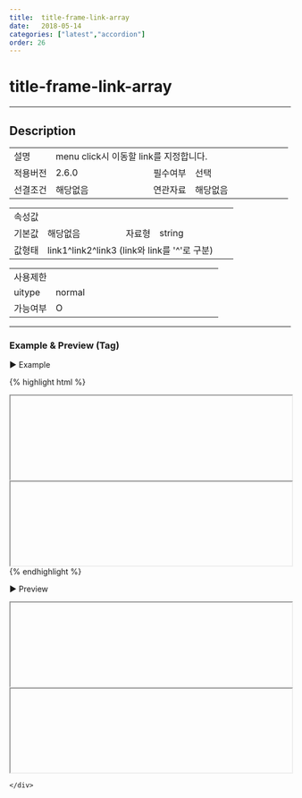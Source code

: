 ```yaml
---
title:  title-frame-link-array
date:   2018-05-14
categories: ["latest","accordion"]
order: 26
---
```


title-frame-link-array
===

---

## Description

<table style="width:100%">
    <colgroup>
        <col width="15%"/>
        <col width="35%"/>
        <col width="15%"/>
        <col width="35%"/>
    </colgroup>
    <tr>
        <td class="tdTitle tdBg">설명</td>
        <td colspan="3">menu click시 이동할 link를 지정합니다.</td>
    </tr>
    <tr>
        <td class="tdTitle tdBg">적용버전</td>
        <td>2.6.0</td>
        <td class="tdTitle tdBg">필수여부</td>
        <td>선택</td>
    </tr>
    <tr>
        <td class="tdTitle tdBg">선결조건</td>
        <td>해당없음</td>
        <td class="tdTitle tdBg">연관자료</td>
        <td>해당없음</td>
    </tr>
</table>
<table style="width:100%">
    <colgroup>
        <col width="15%"/>
        <col width="35%"/>
        <col width="15%"/>
        <col width="35%"/>
    </colgroup>
    <tr>
        <td class="tdTitle tdBg tdCenter" colspan="4">속성값</td>
    </tr>
    <tr>
        <td class="tdTitle tdBg">기본값</td>
        <td>해당없음</td>
        <td class="tdTitle tdBg">자료형</td>
        <td>string</td>
    </tr>
    <tr>
        <td class="tdTitle tdBg">값형태</td>
        <td colspan="3">link1^link2^link3 (link와 link를 '^'로 구분)</td>
    </tr>
</table>
<table style="width:100%">
    <colgroup>
        <col width="20%"/>
        <col width="20%"/>
        <col width="20%"/>
        <col width="20%"/>
        <col width="20%"/>
    </colgroup>
    <tr>
        <td class="tdTitle tdBg tdCenter" colspan="5">사용제한</td>
    </tr>
    <tr>
        <td class="tdTitle tdBg">uitype</td>
        <td class="tdCenter">normal</td>
        <td></td>
        <td></td>
        <td></td>
    </tr>
    <tr>
        <td class="tdTitle tdBg">가능여부</td>
        <td class="tdBlue tdCenter">O</td>
        <td></td>
        <td></td>
        <td></td>
    </tr>
</table>

---
### Example & Preview (Tag)

<sbux-tabs id="exTab1" name="exTab1" uitype="normal" title-target-id-array="exTab1_1" title-text-array="normal(고정형)" is-scrollable="false">
</sbux-tabs>
<div class="tab-content">
    <div id="exTab1_1">

▶ Example

{% highlight html %}
<sbux-accordion id="sbIdx1_1" name="sbIdx1_1" uitype="normal" title-target-id-array="acc1_1^acc1_2" title-text-array="acc1_1^acc1_2" title-frame-name-array="targetIframe1^targetIframe2" title-frame-link-array="https://softbowllab.github.io/sbux/attribute/latest/input.uitype#input^https://softbowllab.github.io/sbux/attribute/latest/picker.uitype#picker"></sbux-accordion>
<div id="acc1_1">
    <iframe id="idxfrmJson1" name="targetIframe1" style="width:100%;"></iframe>
</div>
<div id="acc1_2">
    <iframe id="idxfrmJson2" name="targetIframe2" style="width:100%;"></iframe>
</div>
{% endhighlight %}

<br>

▶ Preview 

<sbux-accordion id="sbIdx1_1" name="sbIdx1_1" uitype="normal" title-target-id-array="acc1_1^acc1_2" title-text-array="acc1_1^acc1_2" title-frame-name-array="targetIframe1^targetIframe2" title-frame-link-array="https://softbowllab.github.io/sbux/attribute/latest/input.uitype#input^https://softbowllab.github.io/sbux/attribute/latest/picker.uitype#picker"></sbux-accordion>
<div id="acc1_1">
    <iframe id="idxfrmJson1" name="targetIframe1" style="width:100%;"></iframe>
</div>
<div id="acc1_2">
    <iframe id="idxfrmJson2" name="targetIframe2" style="width:100%;"></iframe>
</div>

    </div>
</div>